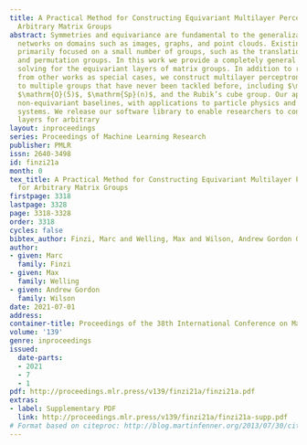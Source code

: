 ```yaml
---
title: A Practical Method for Constructing Equivariant Multilayer Perceptrons for
  Arbitrary Matrix Groups
abstract: Symmetries and equivariance are fundamental to the generalization of neural
  networks on domains such as images, graphs, and point clouds. Existing work has
  primarily focused on a small number of groups, such as the translation, rotation,
  and permutation groups. In this work we provide a completely general algorithm for
  solving for the equivariant layers of matrix groups. In addition to recovering solutions
  from other works as special cases, we construct multilayer perceptrons equivariant
  to multiple groups that have never been tackled before, including $\mathrm{O}(1,3)$,
  $\mathrm{O}(5)$, $\mathrm{Sp}(n)$, and the Rubik’s cube group. Our approach outperforms
  non-equivariant baselines, with applications to particle physics and modeling dynamical
  systems. We release our software library to enable researchers to construct equivariant
  layers for arbitrary
layout: inproceedings
series: Proceedings of Machine Learning Research
publisher: PMLR
issn: 2640-3498
id: finzi21a
month: 0
tex_title: A Practical Method for Constructing Equivariant Multilayer Perceptrons
  for Arbitrary Matrix Groups
firstpage: 3318
lastpage: 3328
page: 3318-3328
order: 3318
cycles: false
bibtex_author: Finzi, Marc and Welling, Max and Wilson, Andrew Gordon Gordon
author:
- given: Marc
  family: Finzi
- given: Max
  family: Welling
- given: Andrew Gordon 
  family: Wilson
date: 2021-07-01
address:
container-title: Proceedings of the 38th International Conference on Machine Learning
volume: '139'
genre: inproceedings
issued:
  date-parts:
  - 2021
  - 7
  - 1
pdf: http://proceedings.mlr.press/v139/finzi21a/finzi21a.pdf
extras:
- label: Supplementary PDF
  link: http://proceedings.mlr.press/v139/finzi21a/finzi21a-supp.pdf
# Format based on citeproc: http://blog.martinfenner.org/2013/07/30/citeproc-yaml-for-bibliographies/
---
```

